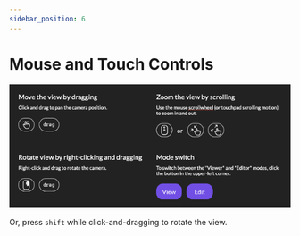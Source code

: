 ```yaml
---
sidebar_position: 6
---
```


# Mouse and Touch Controls

![mouse and touch controls](mouse-touch-controls.png)

Or, press `shift` while click-and-dragging to rotate the view.